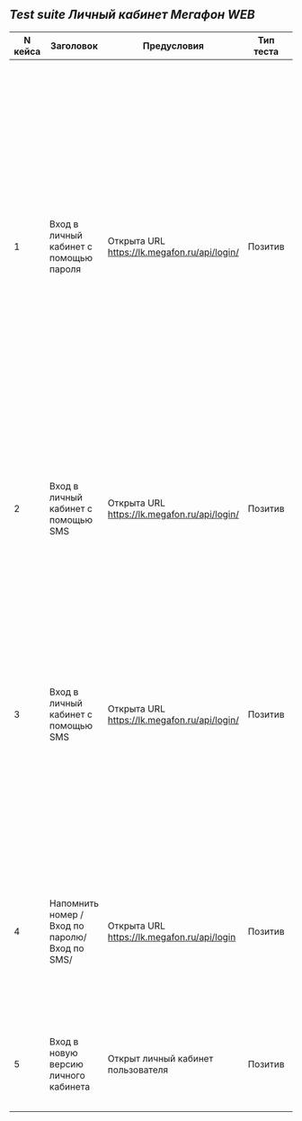 ## ***Test suite Личный кабинет Мегафон WEB***

| N кейса   | Заголовок | Предусловия | Тип теста | Вид теста | Окружение | требование | Приоритет | Шаги воспроизведения | Ожидаемый результат | Фактическй пезультат |
| --------- | --------- | ----------- | --------- | --------- | --------- | ---------- | --------- | -------------------- | ------------------- | -------------------- |
| 1 | Вход в личный кабинет с помощью пароля | Открыта URL https://lk.megafon.ru/api/login/ | Позитив | Smoke |  Intel core i5- 8250 U, ОС Windows 11 Home  64bit,  version 21H2 |   | Высокий | 1. В поле “Номер телефона” набирать действующий номер телефона от оператора Мегафон 2. Если не знаем пароль то нажать “нужен пароль” 3. На мобильном телефоне набрать *105*00# 4. На поле “Пароль” набираем пароль из SMS-а 5. Нажимаем кнопку “Войти” на мониторе или Enter на клавиатуре | 1. На поле “Номер телефона” отображается набранный номер 2. Появляется подсказка с бесплатной командой  *105*00# для набора с мобильного телефона для получении паролья 3. На телефон приходит SMS с паролем 4. В поле “Пароль” отображается набранный пароль 5. После загрузки открывается личный кабинет владельца набранного номера | |
| 2 | Вход в личный кабинет с помощью SMS | Открыта URL https://lk.megafon.ru/api/login/ | Позитив | Smoke | Intel core i5- 8250 U, ОС Windows 11 Home  64bit,  version 21H2 | | Высокий | 1. в поле “Пароль” ввести пароль 2. Нажать на кнопку похоже на закрытого глаза в поле “Пароль” | 1. Пароль отображается в виде звездочек 2. Сработает анимация кнопка становится похоже на открытого глаза у меняет цвет на зеленую | |
| 3 | Вход в личный кабинет с помощью SMS | Открыта URL https://lk.megafon.ru/api/login/ | Позитив | Smoke | Intel core i5- 8250 U, ОС Windows 11 Home  64bit,  version 21H2 | | Высокий | 1. В поле “Номер телефона” набирать действующий номер телефона от оператора Мегафон 2. Нажимаем “Далее” 3. На поле “Код из SMS” набираем код из SMS-а 4. Нажимаем кнопку “Войти” на мониторе или Enter на клавиатуре | 1. На поле “Номер телефона” отображается набранный номер  2 .На номер приходит SMS с кодом для входа в личный кабинет 3. Код отображается корректно 4. После загрузки открывается личный кабинет владельца набранного номера | | 
| 4 | Напомнить номер /Вход по паролю/Вход по SMS/ | Открыта URL https://lk.megafon.ru/api/login | Позитив | Smoke | Intel core i5- 8250 U, ОС Windows 11 Home  64bit,  version 21H2 | | Высокий | 1.Нажать на словосочетание “Напомнить номер” 2. Нажать “Закрыть” ниже вышеуказанного словосочетание | 1. Открывается всплывающая окно с подсказкой “ Наберите бесплатную команду: *205#. Номер отобразится на экране.” 2. всплывающая окно закроется | | 
| 5 | Вход в новую версию личного кабинета | Открыт личный кабинет пользователя | Позитив | Smoke | Intel core i5- 8250 U, ОС Windows 11 Home  64bit,  version 21H2 | |Высокий | 1.Нажать на словосочетание  личный кабинет в приложении “ы нас новый личный кабинет. Оцените его первым” | 1. Открывается новая бета версия личного кабинета пользователя Мегафон | |  













